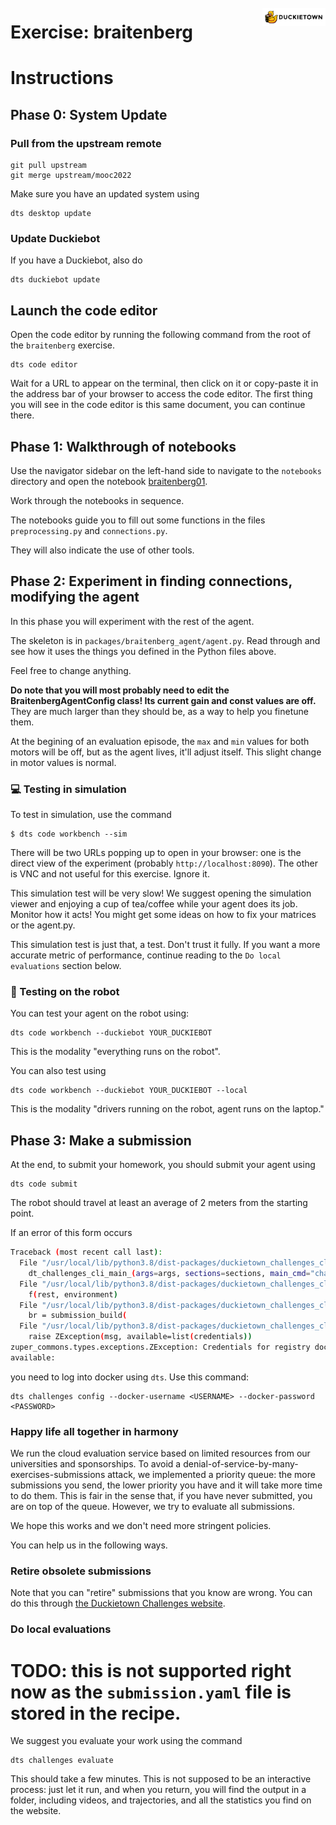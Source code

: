# **Exercise: braitenberg**
<img src="./assets/images/dtlogo.png" alt="Duckietown" width="20%" style="margin-top:-75px; display: block; float: right">


# Instructions


## Phase 0: System Update


### Pull from the upstream remote

    git pull upstream
    git merge upstream/mooc2022


Make sure you have an updated system using

    dts desktop update


### Update Duckiebot

If you have a Duckiebot, also do

    dts duckiebot update


## Launch the code editor

Open the code editor by running the following command from the root of the `braitenberg` exercise.

```
dts code editor
```

Wait for a URL to appear on the terminal, then click on it or copy-paste it in the address bar 
of your browser to access the code editor. The first thing you will see in the code editor is 
this same document, you can continue there.


## Phase 1: Walkthrough of notebooks

Use the navigator sidebar on the left-hand side to navigate to the `notebooks` directory and 
open the notebook [braitenberg01](./notebooks/braitenberg01.ipynb).

Work through the notebooks in sequence.

The notebooks guide you to fill out some functions in the files `preprocessing.py` and 
`connections.py`.

They will also indicate the use of other tools.


## Phase 2: Experiment in finding connections, modifying the agent

In this phase you will experiment with the rest of the agent.

The skeleton is in `packages/braitenberg_agent/agent.py`. 
Read through and see how it uses the things you defined in the Python files above.

Feel free to change anything.

**Do note that you will most probably need to edit the BraitenbergAgentConfig class! Its current 
gain and const values are off.** 
They are much larger than they should be, as a way to help you finetune them.

At the begining of an evaluation episode, the `max` and `min` values for both motors will be off, 
but as the agent lives, it'll adjust itself. This slight change in motor values is normal.


### 💻 Testing in simulation

To test in simulation, use the command

    $ dts code workbench --sim

There will be two URLs popping up to open in your browser: one is the direct view of the experiment
(probably `http://localhost:8090`).
The other is VNC and not useful for this exercise. Ignore it.

This simulation test will be very slow! We suggest opening the simulation viewer and enjoying a 
cup of tea/coffee while your agent does its job. Monitor how it acts! 
You might get some ideas on how to fix your matrices or the agent.py.

This simulation test is just that, a test. Don't trust it fully. If you want a more accurate 
metric of performance, continue reading to the `Do local evaluations` section below.


### 🚙 Testing on the robot

You can test your agent on the robot using:

    dts code workbench --duckiebot YOUR_DUCKIEBOT

This is the modality "everything runs on the robot".

You can also test using

    dts code workbench --duckiebot YOUR_DUCKIEBOT --local 

This is the modality "drivers running on the robot, agent runs on the laptop."



## Phase 3: Make a submission

At the end, to submit your homework, you should submit your agent using

    dts code submit

The robot should travel at least an average of 2 meters from the starting point.


If an error of this form occurs

```bash
Traceback (most recent call last):
  File "/usr/local/lib/python3.8/dist-packages/duckietown_challenges_cli/cli.py", line 76, in dt_challenges_cli_main
    dt_challenges_cli_main_(args=args, sections=sections, main_cmd="challenges")
  File "/usr/local/lib/python3.8/dist-packages/duckietown_challenges_cli/cli.py", line 203, in dt_challenges_cli_main_
    f(rest, environment)
  File "/usr/local/lib/python3.8/dist-packages/duckietown_challenges_cli/cli_submit.py", line 165, in dt_challenges_cli_submit
    br = submission_build(
  File "/usr/local/lib/python3.8/dist-packages/duckietown_challenges_cli/cmd_submit_build.py", line 41, in submission_build
    raise ZException(msg, available=list(credentials))
zuper_commons.types.exceptions.ZException: Credentials for registry docker.io not available
available:
```

you need to log into docker using `dts`. Use this command:

```
dts challenges config --docker-username <USERNAME> --docker-password <PASSWORD>
```

### Happy life all together in harmony

We run the cloud evaluation service based on limited resources from our universities 
and sponsorships. To avoid a denial-of-service-by-many-exercises-submissions attack, 
we implemented a priority queue: the more submissions you send, the lower priority you have 
and it will take more time to do them. 
This is fair in the sense that, if you have never submitted, you are on top of the queue. 
However, we try to evaluate all submissions.

We hope this works and we don't need more stringent policies.

You can help us in the following ways.


### Retire obsolete submissions

Note that you can "retire" submissions that you know are wrong.
You can do this through [the Duckietown Challenges website](https://challenges.duckietown.org/).


### Do local evaluations

# TODO: this is not supported right now as the `submission.yaml` file is stored in the recipe.

We suggest you evaluate your work using the command

    dts challenges evaluate

This should take a few minutes. This is not supposed to be an interactive process: just let it run,
and when you return, you will find the output in a folder, including videos, and trajectories,
and all the statistics you find on the website.
